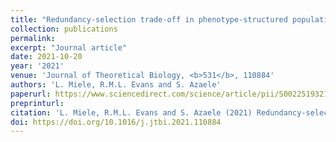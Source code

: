 ```yaml
---
title: "Redundancy-selection trade-off in phenotype-structured populations"
collection: publications
permalink:
excerpt: "Journal article"
date: 2021-10-20
year: '2021'
venue: 'Journal of Theoretical Biology, <b>531</b>, 110884'
authors: 'L. Miele, R.M.L. Evans and S. Azaele'
paperurl: https://www.sciencedirect.com/science/article/pii/S0022519321003039
preprinturl: 
citation: 'L. Miele, R.M.L. Evans and S. Azaele (2021) Redundancy-selection trade-off in phenotype-structured populations. <i>Journal of Theoretical Biology</i>'
doi: https://doi.org/10.1016/j.jtbi.2021.110884
---
```


